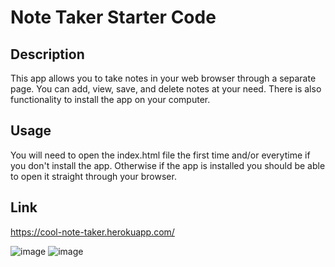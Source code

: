 # Note Taker Starter Code

## Description
This app allows you to take notes in your web browser through a separate page. You can add, view, save, and delete notes at your need. There is also functionality to install the app on your computer.

## Usage
You will need to open the index.html file the first time and/or everytime if you don't install the app. Otherwise if the app is installed you should be able to open it straight through your browser.

## Link
https://cool-note-taker.herokuapp.com/

![image](https://github.com/CharlieGarvin/Note-taker/assets/119140410/d0a1e196-0e60-41e9-9b08-8e342986b256)
![image](https://github.com/CharlieGarvin/Note-taker/assets/119140410/4fe263fa-cb8d-4b2b-aef3-dd4de348d629)

